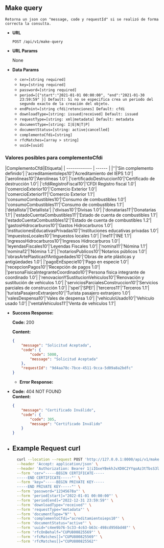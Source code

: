 ## Make query

    Retorna un json con "message, code y requestId" si se realizó de forma correcta la consulta.

-   **URL**

    `POST /api/v1/make-query`

-   **URL Params**

    None

-   **Data Params**
    -   `cer=[string required]`
    -   `key=[string required]`
    -   `password=[string required]`
    -   `period=[{"start":"2021-01-01 00:00:00", "end":"2021-01-30 23:59:59" }] Default: Si no se especifica crea un periodo del segundo exacto de la creación del objeto.`
    -   `endPoint=[string cfdi|retenciones] Default: cfdi`
    -   `downloadType=[string: issued|received] Default: issued `
    -   `requestType=[string: xml|metadata] Default: metadata`
    -   `documentType=[string: I|E|N|T|P]`
    -   `documentStatus=[string: active|cancelled]`
    -   `complementoCfdi=[string]`
    -   `rfcMatches=[array > string]`
    -   `uuid=[uuid]`


### Valores posibles para complementoCfdi

|ComplementoCfdi|Etiqueta|
        | ------------- | ------ |
        |''|'Sin complemento definido'|
        |'acreditamientoIeps10'|'Acreditamiento del IEPS 1.0'|
        |'aerolineas10'|'Aerolíneas 1.0'|
        |'certificadoDestruccion10'|'Certificado de destrucción 1.0'|
        |'cfdiRegistroFiscal10'|'CFDI Registro fiscal 1.0'|
        |'comercioExterior10'|'Comercio Exterior 1.0'|
        |'comercioExterior11'|'Comercio Exterior 1.1'|
        |'consumoCombustibles10'|'Consumo de combustibles 1.0'|
        |'consumoCombustibles11'|'Consumo de combustibles 1.1'|
        |'detallista'|'Detallista'|
        |'divisas10'|'Divisas 1.0'|
        |'donatarias11'|'Donatarias 1.1'|
        |'estadoCuentaCombustibles11'|'Estado de cuenta de combustibles 1.1'|
        |'estadoCuentaCombustibles12'|'Estado de cuenta de combustibles 1.2'|
        |'gastosHidrocarburos10'|'Gastos Hidrocarburos 1.0'|
        |'institucionesEducativasPrivadas10'|'Instituciones educativas privadas 1.0'|
        |'impuestosLocales10'|'Impuestos locales 1.0'|
        |'ine11'|'INE 1.1'|
        |'ingresosHidrocarburos10'|'Ingresos Hidrocarburos 1.0'|
        |'leyendasFiscales10'|'Leyendas Fiscales 1.0'|
        |'nomina11'|'Nómina 1.1'|
        |'nomina12'|'Nómina 1.2'|
        |'notariosPublicos10'|'Notarios públicos 1.0'|
        |'obrasArtePlasticasYAntiguedades10'|'Obras de arte plásticas y antigüedades 1.0'|
        |'pagoEnEspecie10'|'Pago en especie 1.0'|
        |'recepcionPagos10'|'Recepción de pagos 1.0'|
        |'personaFisicaIntegranteCoordinado10'|'Persona física integrante de coordinado 1.0'|
        |'renovacionYSustitucionVehiculos10'|'Renovación y sustitución de vehículos 1.0'|
        |'serviciosParcialesConstruccion10'|'Servicios parciales de construcción 1.0'|
        |'spei'|'SPEI'|
        |'terceros11'|'Terceros 1.1'|
        |'turistaPasajeroExtranjero10'|'Turista pasajero extranjero 1.0'|
        |'valesDespensa10'|'Vales de despensa 1.0'|
        |'vehiculoUsado10'|'Vehículo usado 1.0'|
        |'ventaVehiculos11'|'Venta de vehículos 1.1'|


-   **Success Response:**

    **Code:** 200

    **Content:**

    ```json
    {
        "message": "Solicitud Aceptada",
        "code": {
            "code": 5000,
            "message": "Solicitud Aceptada"
        },
        "requestId": "9d4aa78c-7bce-4511-9cca-5d09a8a2bdfc"
    }
    ```

    -   **Error Response:**

*   **Code:** 404 NOT FOUND <br />
    **Content:**
    ```json
    {
        "message": "Certificado Inválido",
        "code": {
            "code": 305,
            "message": "Certificado Inválido"
        }
    }
    ```

-   ## **Example Request curl**

    ```bash
      curl --location --request POST 'http://127.0.0.1:8000/api/v1/make-query' \
      --header 'Accept: application/json' \
      --header 'Authorization: Bearer 1|iIGxeYBekhJvXD0C2YYqoAz3tTbsS3lXPL18Mjbg' \
      --form 'cer="-----BEGIN CERTIFICATE-----
      -----END CERTIFICATE-----"' \
      --form 'key="-----BEGIN PRIVATE KEY-----
      -----END PRIVATE KEY-----"' \
      --form 'password="12345678a"' \
      --form 'period[start]="2022-01-01 00:00:00"' \
      --form 'period[end]="2022-12-31 23:59:59"' \
      --form 'downloadType="received"' \
      --form 'requestType="metadata"' \
      --form 'documentType="N"' \
      --form 'complementoCfdi="acreditamientoieps10"' \
      --form 'documentStatus="active"' \
      --form 'uuid="c4ee9b76-5c33-4c63-b63c-498cd956bd48"' \
      --form 'rfcOnBehalf="CUPU800825569"' \
      --form 'rfcMatches[]="CUPU800825569"' \
      --form 'rfcMatches[]="CUPU800825562"'
    ```
